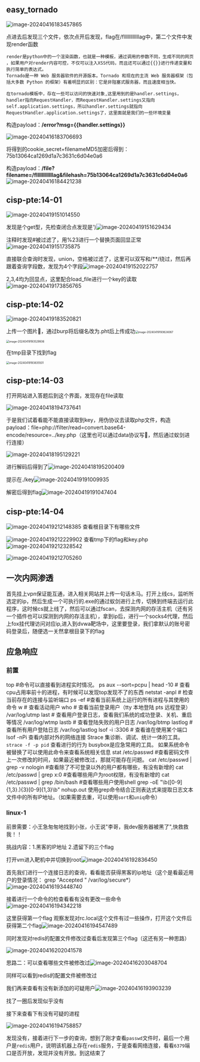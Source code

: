 ## easy_tornado

![image-20240416183457865](./images/image-20240416183457865.png)

点进去后发现三个文件，依次点开后发现，flag在/fllllllllllllag中，第二个文件中发现render函数

```
render是python中的一个渲染函数，也就是一种模板，通过调用的参数不同，生成不同的网页 ，如果用户对render内容可控，不仅可以注入XSS代码，而且还可以通过{{}}进行传递变量和执行简单的表达式。
Tornado是一种 Web 服务器软件的开源版本。Tornado 和现在的主流 Web 服务器框架（包括大多数 Python 的框架）有着明显的区别：它是非阻塞式服务器，而且速度相当快。
```

```
在tornado模板中，存在一些可以访问的快速对象,这里用到的是handler.settings，handler指向RequestHandler，而RequestHandler.settings又指向self.application.settings，所以handler.settings就指向RequestHandler.application.settings了，这里面就是我们的一些环境变量
```

构造payload：**/error?msg={{handler.settings}}**

![image-20240416183706693](./images/image-20240416183706693.png)

将得到的cookie_secret+filenameMD5加密后得到：75b13064ca1269d1a7c3631c6d04e0a6

构造payload：**/file?filename=/fllllllllllllag&filehash=75b13064ca1269d1a7c3631c6d04e0a6**![image-20240416184421238](./images/image-20240416184421238.png)



## cisp-pte:14-01

![image-20240419151014550](./images/image-20240419151014550.png)

发现是个get型，先检查闭合点发现是')![image-20240419151629434](./images/image-20240419151629434.png)

注释时发现#被过滤了，用%23进行一个替换页面回显正常![image-20240419151735875](./images/image-20240419151735875.png)

直接联合查询时发现，union，空格被过滤了，这里可以双写和/**/绕过，然后再跟着查询字段数，发现为4个字段![image-20240419152022757](./images/image-20240419152022757.png)

2,3,4均为回显点，这里配合load_file进行一个key的读取![image-20240419173856765](./images/image-20240419173856765.png)



## cisp-pte:14-02

![image-20240419183520821](./images/image-20240419183520821.png)

上传一个图片🐎，通过burp将后缀名改为.pht后上传成功<img src="./images/image-20240419193624067.png" alt="image-20240419193624067" style="zoom:50%;" />

<img src="./images/image-20240419193529936.png" alt="image-20240419193529936" style="zoom:50%;" />

在tmp目录下找到flag

<img src="./images/image-20240419193835501.png" alt="image-20240419193835501" style="zoom:50%;" />



## cisp-pte:14-03

打开网站进入答题后到这个界面，发现存在file读取

![image-20240418194737641](./images/image-20240418194737641.png)

于是我们试着看能不能直接读取到key，用伪协议去读取php文件，构造payload：file=php://filter/read=convert.base64-encode/resource=../key.php（这里也可以通过data协议写🐎，然后通过蚁剑进行连接）

![image-20240418195129221](./images/image-20240418195129221.png)

进行解码后得到了![image-20240418195200409](./images/image-20240418195200409.png)

提示在./key![image-20240419191009935](./images/image-20240419191009935.png)

解密后得到flag![image-20240419191047404](./images/image-20240419191047404.png)

##  cisp-pte:14-04

![image-20240419212148385](./images/image-20240419212148385.png)
查看根目录下有哪些文件

![image-20240419212229902](./images/image-20240419212229902.png)
查看tmp下的flag和key.php
![image-20240419212328542](./images/image-20240419212328542.png)

![image-20240419212705260](./images/image-20240419212705260.png)





## 一次内网渗透

​	首先挂上vpn保证能互通，进入相关网站并上传一句话木马。打开上线cs，监听所选定的ip，然后生成一个可执行的.exe的通过蚁剑进行上传，切换到终端去运行此程序，这时候cs就上线了，然后可以通过fscan，去探测内网的存活主机（还有另一个插件也可以探测到内网的存活主机），拿到ip后，进行一个socks4代理，然后上fox挂代理访问对应ip,进入到dvwa靶场中，这里要登录，我们拿默认的账号密码登录后，随便选一关然拿根目录下的flag

## 应急响应

### 前置

top #命令可以直接看到进程实时情况。
ps aux --sort=pcpu | head -10 # 查看cpu占用率前十的进程，有时候可以发现top发现不了的东西
netstat -anpl  # 检查当前存在的连接与监听端口
ps -ef #查看当前系统上运行的所有进程与其使用的命令
w # 查看活动用户
who # 查看当前登录用户（tty 本地登陆  pts 远程登录） /var/log/utmp
last # 查看用户登录日志，查看我们系统的成功登录、关机、重启等情况 /var/log/wtmp
lastb # 查看登陆失败的用户日志 /var/log/btmp
lastlog # 查看所有用户登陆日志 /var/log/lastlog
lsof -i :3306 # 查看谁在使用某个端口
lsof -nPi 查看内部对外的网络连接
Strace 集诊断、调试、统计一体的工具。  `strace -f -p pid` 查看进行的行为
busybox是应急常用的工具。 如果系统命令被替换了可以使用此命令来查看系统相关信息
stat /etc/passwd #查看密码文件上一次修改的时间，如果最近被修改过，那就可能存在问题。
cat /etc/passwd | grep -v nologin #查看除了不可登录以外的用户都有哪些，有没有新增的
cat /etc/passwd | grep x:0 #查看哪些用户为root权限，有没有新增的
cat /etc/passwd | grep /bin/bash #查看哪些用户使用shell
grep -oE "\b([0-9]{1,3}\.){3}[0-9]{1,3}\b" nohup.out  使用grep命令结合正则表达式来提取日志文本文件中的所有IP地址。（如果需要去重，可以使用`sort`和`uniq`命令）

### linux-1

前景需要：小王急匆匆地找到小张，小王说"李哥，我dev服务器被黑了",快救救我！！

挑战内容：1.黑客的IP地址 2.遗留下的三个flag	

打开vm进入靶机中并切换到root![image-20240416192836450](./images/image-20240416192836450.png)

首先我们进行一个连接日志的查询，看看能否获得黑客的ip地址（这个是看最近用户的登录情况： grep "Accepted " /var/log/secure*）![image-20240416193448740](./images/image-20240416193448740.png)

接着进行一个命令的检查看看有没有更改一些命令![image-20240416194342218](./images/image-20240416194342218.png)

这里获得第一个flag
观察发现对rc.local这个文件有过一些操作，打开这个文件后获得第二个flag![image-20240416194547489](./images/image-20240416194547489.png)

同时发现对redis的配置文件修改过查看后发现第三个flag（这还有另一种思路）

![image-20240416202041578](./images/image-20240416202041578.png)

思路二：可以查看哪些文件被修改过![image-20240416203048704](./images/image-20240416203048704.png)

同样可以看到redis的配置文件被修改过

我们再来查看有没有新添加的可疑用户![image-20240416193903239](./images/image-20240416193903239.png)

找了一圈后发现似乎没有

接下来查看下有没有可疑的进程

![image-20240416194758857](./images/image-20240416194758857.png)

发现没有，接着进行下一步的查询，想到了刚才查看`passwd`文件时，最后一个用户是`redis`用户，说明该机器上存在`redis`服务，于是查看网络连接，看看`6379`端口是否开放，发现并没有开放。到这结束了



